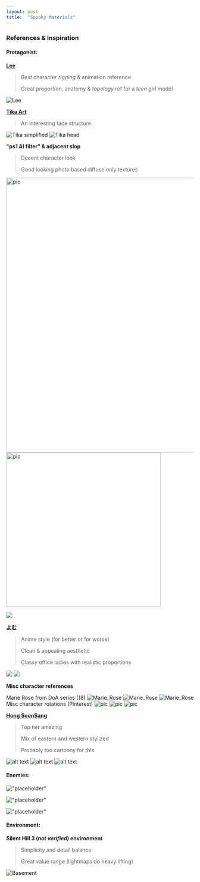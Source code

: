 ```yaml
---
layout: post
title:  "Spooky Materials"
---
```

### References & Inspiration
#### Protagonist:
**[Lee](https://x.com/leedoppo)**
>*Best* character *rigging* & animation reference
>
>Great proportion, anatomy & *topology* ref for a *teen girl* model

![](/assets/images/FbLjSxRVEAIrwth.jpeg "Lee")

**[Tika Art](https://www.artstation.com/artwork/EzEaee)**
>An interesting face structure

![](/assets/images/tika-art-img-379.jpg "Tika simplified")
![](/assets/images/tika-art-mamzoval-low-poly-design-with-simplified-geometric-shapes-ang-c05da906-cb6a-426c-a9c8-99704b9d482a-2.jpg "Tika head")

**"ps1 AI filter" & adjacent slop**
>Decent character look
>
>Good looking photo based diffuse only textures

<img width="738" alt="pic" src="/assets/images/c726ce0b65927af5bcedc297be6678c7.jpg">

<img width="415" alt="pic" src="/assets/images/85f9cd1fbf25f40082070c80358d4b5b.jpg" >

![](/assets/images/3d1b67efdae1a965de7fef1752c8b51c.jpg)

**[よむ](https://x.com/y_o_m_y_o_m)**
>Anime style (for better or for worse)
>
>Clean & appealing aesthetic
>
>Classy office ladies with realistic proportions

![](/assets/images/08523d471f54a9f61ff58cc8094db30c.jpg)
![](/assets/images/75aed3686f06273dccb63c506e4b31ad.jpg)

**Misc character references**

Marie Rose from DoA series (18)
![Marie_Rose](/assets/images/1_201511041808466a8.webp)
![Marie_Rose](/assets/images/30d538272e5c13f29f57c21dc5779408.jpg)
![Marie_Rose](/assets/images/561c8a01b6f43.webp)
Misc character rotations (Pinterest)
![pic](/assets/images/9a8397f8a33fb3fd2e0a96ca706c6c46.jpg)
![pic](/assets/images/tumblr_nvpwvaSMfA1u6xzq9o9_r1_1280.jpg)
![pic](/assets/images/25ac6825c017d2513b70293de4eb2658.jpg)

**[Hong SoonSang](https://www.artstation.com/soonsanghong54)**
>Top tier amazing
>
>Mix of eastern and western stylized
>
>Probably too cartoony for this

![alt text](</assets/images/hong-soonsang- (4).jpg>)
![alt text](/assets/images/hong-soonsang-spiraling-witch-encyclopedia-sheet-sophie.jpg)
![alt text](/assets/images/hong-soonsang-20.jpg)

#### Enemies:
!["placeholder"]()

!["placeholder"]()

!["placeholder"]()
#### Environment:
**Silent Hill 3 (*not verified*) environment**
>Simplicity and detail balance
>
>Great value range (lightmaps do heavy lifting)

![](/assets/images/concrete.jpg "Basement")